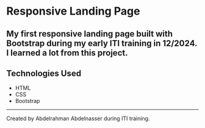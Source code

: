 # Responsive Landing Page

My first responsive landing page built with Bootstrap during my early ITI training in 12/2024. I learned a lot from this project.
---
## Technologies Used

- HTML  
- CSS  
- Bootstrap

---
Created by Abdelrahman Abdelnasser during ITI training.
